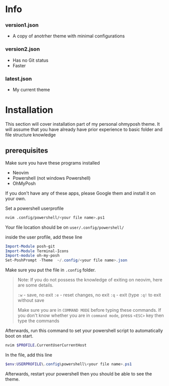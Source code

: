 # Info
### version1.json
- A copy of anotrher theme with minimal configurations

### version2.json
- Has no Git status
- Faster

### latest.json
- My current theme

# Installation
This section will cover installation part of my personal ohmyposh theme. It will assume that you have already have prior experience to basic folder and file structure knowledge

## prerequisites

Make sure you have these programs installed
- Neovim
- Powershell (not windows Powershell)
- OhMyPosh

If you don't have any of these apps, please Google them and install it on your own.

Set a powershell userprofile

```sh
nvim .config/powershell/<your file name>.ps1
```

Your file location should be on `user/.config/powershell/`

inside the user profile, add these line

```powershell
Import-Module posh-git
Import-Module Terminal-Icons
Import-module oh-my-posh
Set-PoshPrompt -Theme  ~/.config/<your file name>.json
```

Make sure you put the file in `.config` folder. 

>
> Note:
> If you do not possess the knowledge of exiting on neovim, here are some details.
>
> `:w` - save, no exit
> `:e` - reset changes, no exit
> `:q` - exit (type `:q!` to exit without save
> 
> Make sure you are in `COMMAND MODE` before typing these commands. If you don't know whether you are in `command mode`, press `<ESC>` key then type the commands
> 

Afterwards, run this command to set your powershell script to automatically boot on start.

```sh
nvim $PROFILE.CurrentUserCurrentHost
```

In the file, add this line

```Powershell
$env:USERPROFILE\.config\powershell\<your file name>.ps1
```

Afterwards, restart your powershell then you should be able to see the theme.

